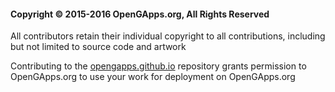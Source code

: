 #### Copyright © 2015-2016 OpenGApps.org, All Rights Reserved
All contributors retain their individual copyright to all contributions, including but not limited to source code and artwork

Contributing to the [opengapps.github.io](https://github.com/opengapps/opengapps.github.io) repository grants permission to OpenGApps.org to use your work for deployment on OpenGApps.org
